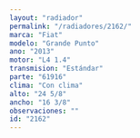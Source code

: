 ```yaml
---
layout: "radiador"
permalink: "/radiadores/2162/"
marca: "Fiat"
modelo: "Grande Punto"
ano: "2013"
motor: "L4 1.4"
transmision: "Estándar"
parte: "61916"
clima: "Con clima"
alto: "24 5/8"
ancho: "16 3/8"
observaciones: ""
id: "2162"
---
```


